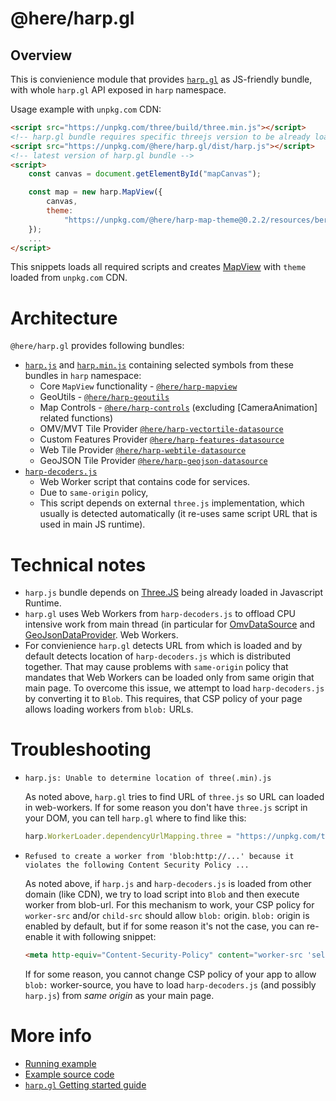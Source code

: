 # @here/harp.gl

## Overview

This is convienience module that provides [`harp.gl`](http://harp.gl.s3-website-us-east-1.amazonaws.com/docs/master/doc/) as
JS-friendly bundle, with whole `harp.gl` API exposed in `harp` namespace.

Usage example with `unpkg.com` CDN:

```html
<script src="https://unpkg.com/three/build/three.min.js"></script>
<!-- harp.gl bundle requires specific threejs version to be already loaded in runtime -->
<script src="https://unpkg.com/@here/harp.gl/dist/harp.js"></script>
<!-- latest version of harp.gl bundle -->
<script>
    const canvas = document.getElementById("mapCanvas");

    const map = new harp.MapView({
        canvas,
        theme:
            "https://unpkg.com/@here/harp-map-theme@0.2.2/resources/berlin_tilezen_base.json"
    });
    ...
</script>
```

This snippets loads all required scripts and creates [MapView](http://harp.gl.s3-website-us-east-1.amazonaws.com/docs/master/doc/classes/harp_mapview.mapview.html)
with `theme` loaded from `unpkg.com` CDN.

# Architecture

`@here/harp.gl` provides following bundles:

-   [`harp.js`](https://unpkg.com/@here/harp.gl/dist/harp.js) and [`harp.min.js`](https://unpkg.com/@here/harp.gl/dist/harp.min.js) containing selected symbols from these
    bundles in `harp` namespace:
    -   Core `MapView` functionality - [`@here/harp-mapview`](http://harp.gl.s3-website-us-east-1.amazonaws.com/docs/master/doc/modules/harp_mapview.html)
    -   GeoUtils - [`@here/harp-geoutils`](http://harp.gl.s3-website-us-east-1.amazonaws.com/docs/master/doc/modules/harp_geoutils.html)
    -   Map Controls - [`@here/harp-controls`](http://harp.gl.s3-website-us-east-1.amazonaws.com/docs/master/doc/modules/harp_map_controls.html) (excluding [CameraAnimation] related functions)
    -   OMV/MVT Tile Provider [`@here/harp-vectortile-datasource`](http://harp.gl.s3-website-us-east-1.amazonaws.com/docs/master/doc/modules/harp_omv_datasource.html)
    -   Custom Features Provider [`@here/harp-features-datasource`](http://harp.gl.s3-website-us-east-1.amazonaws.com/docs/master/doc/classes/harp_features_datasource.featuresdatasource.html)
    -   Web Tile Provider [`@here/harp-webtile-datasource`](http://harp.gl.s3-website-us-east-1.amazonaws.com/docs/master/doc/modules/harp_webtile_datasource.html)
    -   GeoJSON Tile Provider [`@here/harp-geojson-datasource`](http://harp.gl.s3-website-us-east-1.amazonaws.com/docs/master/doc/modules/harp_geojson_datasource.html)
-   [`harp-decoders.js`](https://unpkg.com/@here/harp.gl/dist/harp-decoders.js)
    -   Web Worker script that contains code for services.
    -   Due to `same-origin` policy,
    -   This script depends on external `three.js` implementation, which usually is detected
        automatically (it re-uses same script URL that is used in main JS runtime).

# Technical notes

-   `harp.js` bundle depends on [Three.JS](https://threejs.org/) being already loaded in Javascript
    Runtime.
-   `harp.gl` uses Web Workers from `harp-decoders.js` to offload CPU intensive work from main thread
    (in particular for
    [OmvDataSource](http://harp.gl.s3-website-us-east-1.amazonaws.com/docs/master/doc/classes/harp_omv_datasource.omvdatasource.html) and
    [GeoJsonDataProvider](http://harp.gl.s3-website-us-east-1.amazonaws.com/docs/master/doc/classes/harp_geojson_datasource.geojsondataprovider.html).
    Web Workers.
-   For convienience `harp.gl` detects URL from which is loaded and by default detects location of
    `harp-decoders.js` which is distributed together. That may cause problems with `same-origin`
    policy that mandates that Web Workers can be loaded only from same origin that main page.
    To overcome this issue, we attempt to load `harp-decoders.js` by converting it to `Blob`. This
    requires, that CSP policy of your page allows loading workers from `blob:` URLs.

# Troubleshooting

-   `harp.js: Unable to determine location of three(.min).js`

    As noted above, `harp.gl` tries to find URL of `three.js` so URL can loaded in web-workers.
    If for some reason you don't have `three.js` script in your DOM, you can tell `harp.gl` where
    to find like this:

    ```javascript
    harp.WorkerLoader.dependencyUrlMapping.three = "https://unpkg.com/three/build/three.min.js";
    ```

-   `Refused to create a worker from 'blob:http://...' because it violates the following Content Security Policy ...`

    As noted above, if `harp.js` and `harp-decoders.js` is loaded from other domain (like CDN), we try
    to load script into `Blob` and then execute worker from blob-url. For this mechanism to work, your
    CSP policy for `worker-src` and/or `child-src` should allow `blob:` origin. `blob:` origin is
    enabled by default, but if for some reason it's not the case, you can re-enable it with
    following snippet:

    ```html
    <meta http-equiv="Content-Security-Policy" content="worker-src 'self' blob:" />
    ```

    If for some reason, you cannot change CSP policy of your app to allow `blob:` worker-source, you
    have to load `harp-decoders.js` (and possibly `harp.js`) from _same origin_ as your main page.

# More info

-   [Running example](http://harp.gl.s3-website-us-east-1.amazonaws.com/docs/master/examples/#getting-started_hello-world_js-bundle.html)
-   [Example source code](https://github.com/heremaps/harp.gl/blob/master/%40here/harp-examples/src/getting-started_hello-world_js-bundle.html)
-   [`harp.gl` Getting started guide](https://github.com/heremaps/harp.gl/blob/master/docs/GettingStartedGuide.md)

